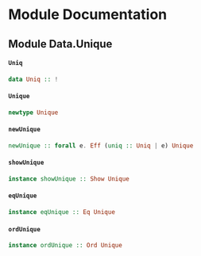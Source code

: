 # Module Documentation

## Module Data.Unique

#### `Uniq`

``` purescript
data Uniq :: !
```


#### `Unique`

``` purescript
newtype Unique
```


#### `newUnique`

``` purescript
newUnique :: forall e. Eff (uniq :: Uniq | e) Unique
```


#### `showUnique`

``` purescript
instance showUnique :: Show Unique
```


#### `eqUnique`

``` purescript
instance eqUnique :: Eq Unique
```


#### `ordUnique`

``` purescript
instance ordUnique :: Ord Unique
```




